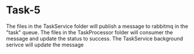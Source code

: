 # Task-5
The files in the TaskService folder  will publish  a message to rabbitmq in the "task" queue.
The files in the TaskProcessor folder will consumer the message and update the status to success.
The TaskService background serivce will update the message
